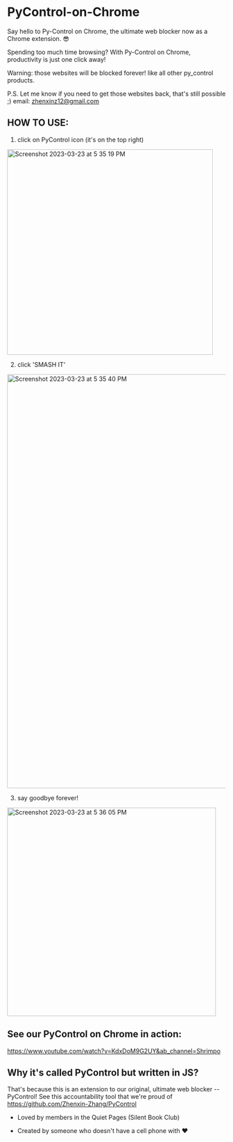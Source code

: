 # PyControl-on-Chrome

Say hello to Py-Control on Chrome, the ultimate web blocker now as a Chrome extension. 😎

Spending too much time browsing? With Py-Control on Chrome, productivity is just one click away! 

Warning: those websites will be blocked forever! like all other py_control products.

P.S. Let me know if you need to get those websites back, that's still possible ;) email: zhenxinz12@gmail.com


## HOW TO USE:

1. click on PyControl icon (it's on the top right)
<img width="474" alt="Screenshot 2023-03-23 at 5 35 19 PM" src="https://user-images.githubusercontent.com/44841991/227369561-b763e679-46e9-4885-a236-ec670a6681a4.png">

2. click 'SMASH IT'
<img width="955" alt="Screenshot 2023-03-23 at 5 35 40 PM" src="https://user-images.githubusercontent.com/44841991/227369742-8ae59621-d713-43af-9665-85cf08f5e5ed.png">

3. say goodbye forever!
<img width="481" alt="Screenshot 2023-03-23 at 5 36 05 PM" src="https://user-images.githubusercontent.com/44841991/227369757-04184552-280a-4915-9747-d31d03b9d1b2.png">



## See our PyControl on Chrome in action:

https://www.youtube.com/watch?v=KdxDoM9G2UY&ab_channel=Shrimpo

## Why it's called PyControl but written in JS?

That's because this is an extension to our original, ultimate web blocker -- PyControl! See this accountability tool that we're proud of https://github.com/Zhenxin-Zhang/PyControl

- Loved by members in the Quiet Pages (Silent Book Club)

- Created by someone who doesn't have a cell phone with ❤️

